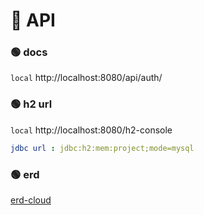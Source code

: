 # 🔴 API

### 🟢 docs

`local` http://localhost:8080/api/auth/

### 🟢 h2 url

`local` http://localhost:8080/h2-console

```yml
jdbc url : jdbc:h2:mem:project;mode=mysql
```

### 🟢 erd

[erd-cloud](https://www.erdcloud.com/d/t4LQYM3TW8i9hZFpg)